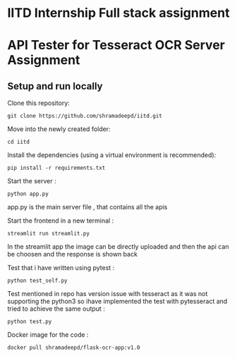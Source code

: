 # IITD Internship Full stack assignment

# API Tester for Tesseract OCR Server Assignment

## Setup and run locally
Clone this repository:
```
git clone https://github.com/shramadeepd/iitd.git
```

Move into the newly created folder:
```
cd iitd
```

Install the dependencies (using a virtual environment is recommended):
```
pip install -r requirements.txt
```
Start the server :
```
python app.py
```
app.py is the main server file , that contains all the apis 

Start the frontend in a new terminal :
```
streamlit run streamlit.py
```
In the streamlit app the image can be directly uploaded and then the api can be choosen and the response is shown back 

Test that i have written using pytest :
```
python test_self.py
```
Test mentioned in repo has version issue with tesseract as it was not supporting the python3 so ihave implemented the test with pytesseract and tried to achieve the same output :
```
python test.py
```
Docker image for the code :
```
docker pull shramadeepd/flask-ocr-app:v1.0
```

